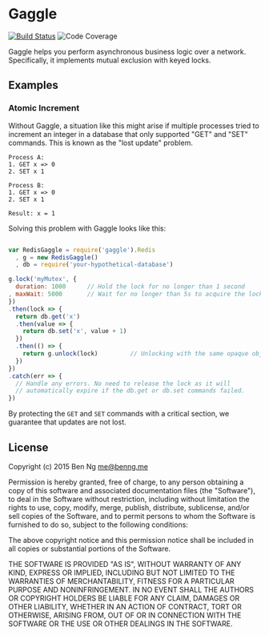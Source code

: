 # Gaggle

[![Build Status](https://img.shields.io/circleci/project/ben-ng/gaggle.svg)](https://circleci.com/gh/ben-ng/gaggle/tree/master) ![Code Coverage](https://img.shields.io/badge/code%20coverage-100%25-brightgreen.svg)

Gaggle helps you perform asynchronous business logic over a network. Specifically, it implements mutual exclusion with keyed locks.

## Examples

### Atomic Increment

Without Gaggle, a situation like this might arise if multiple processes tried to increment an integer in a database that only supported "GET" and "SET" commands. This is known as the "lost update" problem.

```
Process A:
1. GET x => 0
2. SET x 1

Process B:
1. GET x => 0
2. SET x 1

Result: x = 1
```

Solving this problem with Gaggle looks like this:

```js

var RedisGaggle = require('gaggle').Redis
  , g = new RedisGaggle()
  , db = require('your-hypothetical-database')

g.lock('myMutex', {
  duration: 1000      // Hold the lock for no longer than 1 second
, maxWait: 5000       // Wait for no longer than 5s to acquire the lock
})
.then(lock => {
  return db.get('x')
  .then(value => {
    return db.set('x', value + 1)
  })
  .then(() => {
    return g.unlock(lock)         // Unlocking with the same opaque object
  })
})
.catch(err => {
  // Handle any errors. No need to release the lock as it will
  // automatically expire if the db.get or db.set commands failed.
})

```

By protecting the `GET` and `SET` commands with a critical section, we guarantee that updates are not lost.

## License

Copyright (c) 2015 Ben Ng <me@benng.me>

Permission is hereby granted, free of charge, to any person obtaining a copy of this software and associated documentation files (the "Software"), to deal in the Software without restriction, including without limitation the rights to use, copy, modify, merge, publish, distribute, sublicense, and/or sell copies of the Software, and to permit persons to whom the Software is furnished to do so, subject to the following conditions:

The above copyright notice and this permission notice shall be included in all copies or substantial portions of the Software.

THE SOFTWARE IS PROVIDED "AS IS", WITHOUT WARRANTY OF ANY KIND, EXPRESS OR IMPLIED, INCLUDING BUT NOT LIMITED TO THE WARRANTIES OF MERCHANTABILITY, FITNESS FOR A PARTICULAR PURPOSE AND NONINFRINGEMENT. IN NO EVENT SHALL THE AUTHORS OR COPYRIGHT HOLDERS BE LIABLE FOR ANY CLAIM, DAMAGES OR OTHER LIABILITY, WHETHER IN AN ACTION OF CONTRACT, TORT OR OTHERWISE, ARISING FROM, OUT OF OR IN CONNECTION WITH THE SOFTWARE OR THE USE OR OTHER DEALINGS IN THE SOFTWARE.

